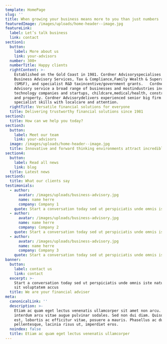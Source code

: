 ```yaml
---
template: HomePage
slug: ''
title: When growing your business means more to you than just numbers
featuredImage: /images/uploads/home-header--image.jpg
featureLink:
  label: Let’s talk business
  link: contact
section1:
  button:
    label: More about us
    link: your-advisors
  number: 300+
  numberTitle: Happy clients
  rightContent: >-
    Established on the Gold Coast in 1981. Cordner Advisoryspecialises in
    Business Advisory Services, Tax & Compliance,Family Wealth & Superannuation
    (SMSF), and specialist R&D taxincentive/government grants.   Cordner
    Advisory service a broad range of businesses and mostindustries including
    technology companies and startups, childcare,medical/health, construction
    and property. Cordner Advisorydelivers experienced senior big firm
    specialist skills with localcare and attention.
  rightTitle: Versatile financial solutions for everyone
  title: Delivering trustworthy financial solutions since 1981
section2:
  title: How can we help you today?
section3:
  button:
    label: Meet our team
    link: your-advisors
  image: /images/uploads/home-header--image.jpg
  title: Innovative and forward thinking environments attract incredible people
section4:
  button:
    label: Read all news
    link: blog
  title: Latest news
section5:
  title: What our clients say
testimonials:
  - author:
      avatar: /images/uploads/business-advisory.jpg
      name: name herre
      company: Company 1
    quote: Start a conversation today sed ut perspiciatis unde omnis iste natuserrorsit voluptatem accus
  - author:
      avatar: /images/uploads/business-advisory.jpg
      name: name herre
      company: Company 2
    quote: Start a conversation today sed ut perspiciatis unde omnis iste natuserrorsit voluptatem accus
  - author:
      avatar: /images/uploads/business-advisory.jpg
      name: name herre
      company: Company 3
    quote: Start a conversation today sed ut perspiciatis unde omnis iste natuserrorsit voluptatem accus
banner:
  button:
    label: contact us
    link: contact
  excerpt: >-
    Start a conversation today sed ut perspiciatis unde omnis iste natuserror
    sit voluptatem accus
  title: We are your financial adviser
meta:
  canonicalLink: ''
  description: >-
    Etiam ac quam eget lectus venenatis ullamcorper sit amet non arcu. Nullam
    interdum arcu vitae augue pulvinar sodales. Sed non dui diam. Quisque lectus
    est, lobortis ac efficitur vitae, posuere a mauris. Phasellus ac dui
    pellentesque, lacinia risus ut, imperdiet eros.
  noindex: false
  title: Etiam ac quam eget lectus venenatis ullamcorper
---
```

